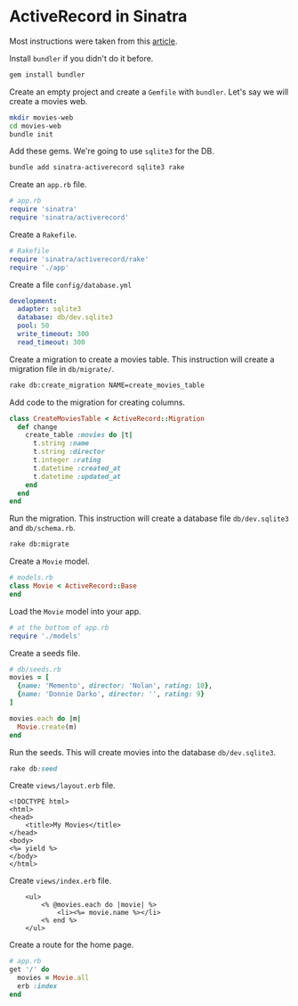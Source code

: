 # ActiveRecord in Sinatra

Most instructions were taken from this [article](https://gist.github.com/jtallant/fd66db19e078809dfe94401a0fc814d2).

Install `bundler` if you didn't do it before.

```bash
gem install bundler
```

Create an empty project and create a `Gemfile` with `bundler`.
Let's say we will create a movies web.

```bash
mkdir movies-web
cd movies-web
bundle init
```

Add these gems. We're going to use `sqlite3` for the DB.

```bash
bundle add sinatra-activerecord sqlite3 rake
```

Create an `app.rb` file.

```ruby
# app.rb
require 'sinatra'
require 'sinatra/activerecord'
```

Create a `Rakefile`.

```ruby
# Rakefile
require 'sinatra/activerecord/rake'
require './app'
```

Create a file `config/database.yml`

```yaml
development:
  adapter: sqlite3
  database: db/dev.sqlite3
  pool: 50
  write_timeout: 300
  read_timeout: 300
```

Create a migration to create a movies table.
This instruction will create a migration file in `db/migrate/`.

```bash
rake db:create_migration NAME=create_movies_table
```

Add code to the migration for creating columns.

```ruby
class CreateMoviesTable < ActiveRecord::Migration
  def change
    create_table :movies do |t|
      t.string :name
      t.string :director
      t.integer :rating
      t.datetime :created_at
      t.datetime :updated_at
    end
  end
end
```

Run the migration.
This instruction will create a database file `db/dev.sqlite3`
and `db/schema.rb`.

```bash
rake db:migrate
```

Create a `Movie` model.

```ruby
# models.rb
class Movie < ActiveRecord::Base
end
```

Load the `Movie` model into your app.

```ruby
# at the bottom of app.rb
require './models'
```

Create a seeds file.

```ruby
# db/seeds.rb
movies = [
  {name: 'Memento', director: 'Nolan', rating: 10},
  {name: 'Donnie Darko', director: '', rating: 9}
]

movies.each do |m|
  Movie.create(m)
end
```

Run the seeds.
This will create movies into the database `db/dev.sqlite3`.

```ruby
rake db:seed
```

Create `views/layout.erb` file.

```erb
<!DOCTYPE html>
<html>
<head>
    <title>My Movies</title>
</head>
<body>
<%= yield %>
</body>
</html>
```

Create `views/index.erb` file.

```erb
    <ul>
        <% @movies.each do |movie| %>
            <li><%= movie.name %></li>
        <% end %>
    </ul>
```

Create a route for the home page.

```ruby
# app.rb
get '/' do
  movies = Movie.all
  erb :index
end
```
